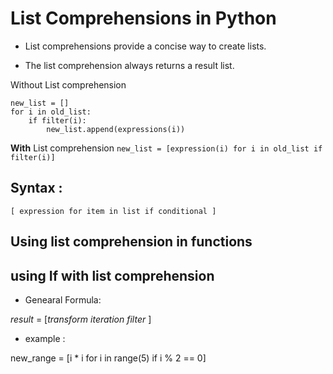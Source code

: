 # List Comprehensions in Python

* List comprehensions provide a concise way to create lists.

* The list comprehension always returns a result list.

 Without List comprehension
```
new_list = []
for i in old_list:
    if filter(i):
        new_list.append(expressions(i))
```

**With** List comprehension
`new_list = [expression(i) for i in old_list if filter(i)]`


## Syntax :
`[ expression for item in list if conditional ]`


## Using list comprehension in functions


## using If with list comprehension
* Genearal Formula:


*result* = [*transform* *iteration* *filter* ]
* example :


new_range = [i * i for i in range(5) if i % 2 == 0]


